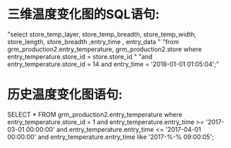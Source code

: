 # 三维温度变化图的SQL语句:

"select store_temp_layer, store_temp_breadth, store_temp_width, store_length, store_breadth ,entry_time , entry_data "
    "from grm_production2.entry_temperature, grm_production2.store where entry_temperature.store_id = store.store_id "
    "and entry_temperature.store_id = 14 and entry_time = '2018-01-01 01:05:04';"


# 历史温度变化图语句:
SELECT * FROM grm_production2.entry_temperature where 
entry_temperature.store_id = 1 and entry_temperature.entry_time >= '2017-03-01 00:00:00' and
 entry_temperature.entry_time <= '2017-04-01 00:00:00' and entry_temperature.entry_time like '2017-%-% 09:00:05';
